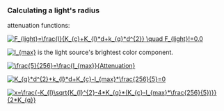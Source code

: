 ### Calculating a light's radius

attenuation functions:

<a href="http://www.codecogs.com/eqnedit.php?latex=F_{light}=\frac{I}{K_{c}&plus;K_{l}*d&plus;k_{q}*d^{2}}&space;\quad&space;F_{light}!=0.0" target="_blank"><img src="http://latex.codecogs.com/gif.latex?F_{light}=\frac{I}{K_{c}&plus;K_{l}*d&plus;k_{q}*d^{2}}&space;\quad&space;F_{light}!=0.0" title="F_{light}=\frac{I}{K_{c}+K_{l}*d+k_{q}*d^{2}} \quad F_{light}!=0.0" /></a>

<a href="http://www.codecogs.com/eqnedit.php?latex=I_{max}" target="_blank"><img src="http://latex.codecogs.com/gif.latex?I_{max}" title="I_{max}" /></a> is the light source's brightest color component.

<a href="http://www.codecogs.com/eqnedit.php?latex=\frac{5}{256}=\frac{I_{max}}{Attenuation}" target="_blank"><img src="http://latex.codecogs.com/gif.latex?\frac{5}{256}=\frac{I_{max}}{Attenuation}" title="\frac{5}{256}=\frac{I_{max}}{Attenuation}" /></a>

<a href="http://www.codecogs.com/eqnedit.php?latex=K_{q}*d^{2}&plus;k_{l}*d&plus;K_{c}-I_{max}*\frac{256}{5}=0" target="_blank"><img src="http://latex.codecogs.com/gif.latex?K_{q}*d^{2}&plus;k_{l}*d&plus;K_{c}-I_{max}*\frac{256}{5}=0" title="K_{q}*d^{2}+k_{l}*d+K_{c}-I_{max}*\frac{256}{5}=0" /></a>

<a href="http://www.codecogs.com/eqnedit.php?latex=x=\frac{-K_{l}\sqrt{K_{l}^{2}-4*K_{q}*(K_{c}-I_{max}*\frac{256}{5})}}{2*K_{q}}" target="_blank"><img src="http://latex.codecogs.com/gif.latex?x=\frac{-K_{l}\sqrt{K_{l}^{2}-4*K_{q}*(K_{c}-I_{max}*\frac{256}{5})}}{2*K_{q}}" title="x=\frac{-K_{l}\sqrt{K_{l}^{2}-4*K_{q}*(K_{c}-I_{max}*\frac{256}{5})}}{2*K_{q}}" /></a>

